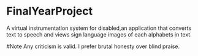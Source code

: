 # FinalYearProject
A virtual instrumentation system for disabled,an application that converts text to speech and views sign language images of each alphabets in text.

#Note
Any criticism is valid. I prefer brutal honesty over blind praise.
